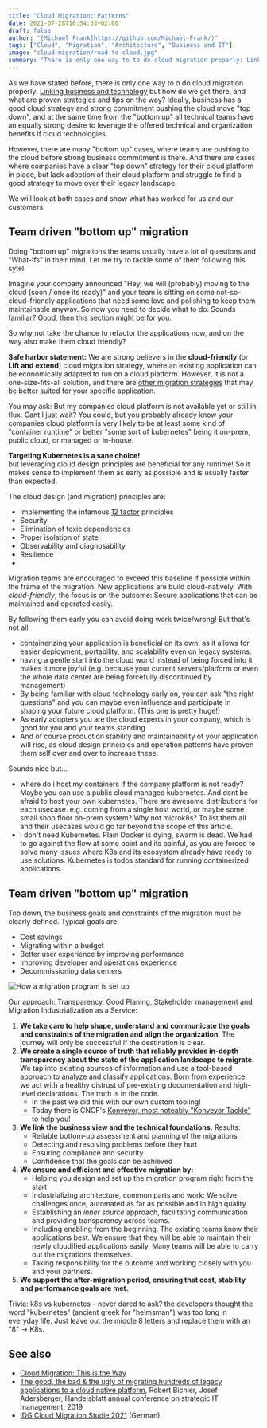 ```yaml
---
title: "Cloud Migration: Patterns"
date: 2021-07-28T10:54:33+02:00
draft: false
author: "[Michael Frank]https://github.com/Michael-Frank/)"
tags: ["Cloud", "Migration", "Architecture", "Business and IT"]
image: "cloud-migration/road-to-cloud.jpg"
summary: "There is only one way to to do cloud migration properly: Linking business and technology."
---
```


As we have stated before, there is only one way to o do cloud migration properly: [Linking business and technology](https://blog.qaware.de/posts/cloud-migration-this-is-the-way/)
but how do we get there, and what are proven strategies and tips on the way?
Ideally, business has a good cloud strategy and strong commitment pushing the cloud move "top down", and at the same time from the "bottom up" all technical teams have an equally strong desire to leverage the offered technical and organization benefits if cloud technologies. 

However, there are many "bottom up" cases, where teams are pushing to the cloud before strong business commitment is there.
And there are cases where companies have a clear "top down" strategy for their cloud platform in place, but lack adoption of their cloud platform and struggle to find a good strategy to move over their legacy landscape.

We will look at both cases and show what has worked for us and our customers.


## Team driven "bottom up" migration
Doing "bottom up" migrations the teams usually have a lot of questions and "What-Ifs" in their mind. Let me try to tackle some of them following this sytel.

Imagine your company announced "Hey, we will (probably) moving to the cloud (soon / once its ready)" and your team is sitting on some not-so-cloud-friendly applications that need some love and polishing to keep them maintainable anyway. So now you need to decide what to do. 
Sounds familiar? Good, then this section might be for you.

So why not take the chance to refactor the applications now, and on the way also make them cloud friendly?

**Safe harbor statement:**
We are strong believers in the **cloud-friendly** (or **Lift and extend**) cloud migration strategy, where an existing application can be economically adapted to run on a cloud platform. However, it is not a one-size-fits-all solution, and there are [other migration strategies](https://blog.qaware.de/posts/cloud-migration-this-is-the-way/) that may be better suited for your specific application.

You may ask: But my companies cloud platform is not available yet or still in flux. Cant I just wait?
You could, but you probably already know your companies cloud platform is very likely to be at least some kind of "container runtime" or better "some sort of kubernetes" being it on-prem, public cloud, or managed or in-house.

**Targeting Kubernetes is a sane choice!**  
but leveraging cloud design principles are beneficial for any runtime! So it makes sense to implement them as early as possible and is usually faster than expected.

The cloud design (and migration) principles are: 
* Implementing the infamous  [12 factor](https://12factor.net/) principles
* Security
* Elimination of toxic dependencies
* Proper isolation of state
* Observability and diagnosability
* Resilience
* 
Migration teams are encouraged to exceed this baseline if possible within the frame of the migration. New applications are build cloud-natively.
  With *cloud-friendly*, the focus is on the outcome: Secure applications that can be maintained and operated easily.


By following them early you can avoid doing work twice/wrong! But that's not all:
- containerizing your application is beneficial on its own, as it allows for easier deployment, portability, and scalability even on legacy systems.
- having a gentle start into the cloud world instead of being forced into it makes it more joyful (e.g. because your current servers/platform or even the whole data center are being forcefully discontinued by management)
- By being familiar with cloud technology early on, you can ask "the right questions" and you can maybe even influence and participate in shaping your future cloud platform.
  (This one is pretty huge!)
- As early adopters you are the cloud experts in your company, which is good for you and your teams standing
- And of course production stability and maintainability of your application will rise, as cloud design principles and operation patterns have proven them self over and over to increase these.


Sounds nice but...
- where do i host my containers if the company platform is not ready? Maybe you can  use a public cloud managed kubernetes. And dont be afraid to host your own kubernetes. There are awesome distributions for each usecase. e.g. coming from a single host world, or maybe some small shop floor on-prem system? Why not microk8s? To list them all and their usecases would go far beyond the scope of this article.
- i don't need Kubernetes. Plain Docker is dying, swarm is dead. We had to go against the flow at some point and its painful, as you are forced to solve many issues where K8s and its ecosystem already have ready to use solutions. Kubernetes is todos standard for running containerized applications.



## Team driven "bottom up" migration
Top down, the business goals and constraints of the migration must be clearly defined.
Typical goals are:

* Cost savings
* Migrating within a budget
* Better user experience by improving performance
* Improving developer and operations experience
* Decommissioning data centers

![How a migration program is set up](/images/cloud-migration/migration-program-setup.jpg)

Our approach: Transparency, Good Planing, Stakeholder management and Migration Industrialization as a Service: 

1. **We take care to help shape, understand and communicate the goals and constraints of the migration and align the organization**.
   The journey will only be successful if the destination is clear.
2. **We create a single source of truth that reliably provides in-depth transparency about the state of the application landscape to migrate.**
   We tap into existing sources of information and use a tool-based approach to analyze and classify applications.
   Born from experience, we act with a healthy distrust of pre-existing documentation and high-level declarations. The truth is in the code.
    - In the past we did this with our own custom tooling!
    - Today there is CNCF's [Konveyor, most noteably "Konveyor Tackle"](https://www.konveyor.io/) to help you!
3. **We link the business view and the technical foundations.** Results:
    * Reliable bottom-up assessment and planning of the migrations
    * Detecting and resolving problems before they hurt
    * Ensuring compliance and security
    * Confidence that the goals can be achieved
4. **We ensure and efficient and effective migration by:**
    * Helping you design and set up the migration program right from the start
    * Industrializing architecture, common parts and work:
      We solve challenges once, automated as far as possible and in high quality.
    * Establishing an *inner source* approach, facilitating communication and providing transparency across teams.
    * Including enabling from the beginning. The existing teams know their applications best. We ensure that they will be
      able to maintain their newly cloudified applications easily. Many teams will be able to carry out the migrations themselves.
    * Taking responsibility for the outcome and working closely with you and your partners.
5. **We support the after-migration period, ensuring that cost, stability and performance goals are met.**


Trivia: k8s vs kubernetes - never dared to ask? the developers thought the word "kubernetes" (ancient greek for "helmsman") was too long in everyday life. Just leave out the middle 8 letters and replace them with an "8" -> K8s.


## See also
* [Cloud Migration: This is the Way](https://blog.qaware.de/posts/cloud-migration-this-is-the-way/)
* [The good, the bad & the ugly of migrating hundreds of legacy applications to a cloud native platform](https://www.slideshare.net/QAware/the-good-the-bad-the-ugly-of-migrating-hundreds-of-legacy-applications-to-a-cloud-native-platform), Robert Bichler, Josef Adersberger, Handelsblatt annual conference on strategic IT management, 2019
* [IDG Cloud Migration Studie 2021](https://info.qaware.de/de-de/cloud-migration-studie-2021) (German)
